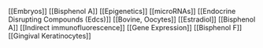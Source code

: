 [[Embryos]]
[[Bisphenol A]]
[[Epigenetics]]
[[microRNAs]]
[[Endocrine Disrupting Compounds (Edcs)]]
[[Bovine, Oocytes]]
[[Estradiol]]
[[Bisphenol A]]
[[Indirect immunofluorescence]]
[[Gene Expression]]
[[Bisphenol F]]
[[Gingival Keratinocytes]]
